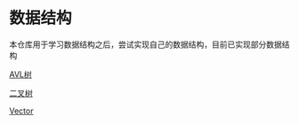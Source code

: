 # 数据结构

本仓库用于学习数据结构之后，尝试实现自己的数据结构，目前已实现部分数据结构

[AVL树](https://github.com/ROBINwan999/data-structure/blob/main/AVL.h)

[二叉树](https://github.com/ROBINwan999/data-structure/blob/main/BST.h)

[Vector](https://github.com/ROBINwan999/data-structure/blob/main/Vector.h)

